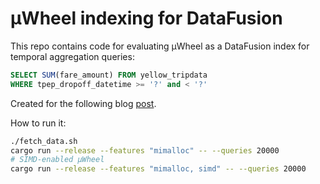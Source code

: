 # µWheel indexing for DataFusion

This repo contains code for evaluating µWheel as a DataFusion index for temporal aggregation queries:

```sql
SELECT SUM(fare_amount) FROM yellow_tripdata
WHERE tpep_dropoff_datetime >= '?' and < '?'
```

Created for the following blog [post](https://maxmeldrum.com/docs/posts/2024-05-14-uwheel-datafusion.html).

How to run it:

```bash
./fetch_data.sh
cargo run --release --features "mimalloc" -- --queries 20000
# SIMD-enabled µWheel 
cargo run --release --features "mimalloc, simd" -- --queries 20000
```

